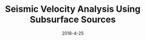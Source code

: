 ---
title: "Seismic Velocity Analysis Using Subsurface Sources"
collection: talks
type: "Seminar"
venue: "Geophysical Seminar"
date: 2018-4-25
location: "Tel Aviv, Israel"
---